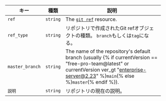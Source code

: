 | キー              | 種類       | 説明                                                                                                                                                                                            |
| --------------- | -------- | --------------------------------------------------------------------------------------------------------------------------------------------------------------------------------------------- |
| `ref`           | `string` | The [`git ref`](/v3/git/refs/#get-a-reference) resource.                                                                                                                                      |
| `ref_type`      | `string` | リポジトリで作成されたGit refオブジェクトの種類。 `branch`もしくは`tag`になる。                                                                                                                                            |
| `master_branch` | `string` | The name of the repository's default branch (usually {% if currentVersion == "free-pro-team@latest" or currentVersion ver_gt "enterprise-server@2.23" %}`main`{% else %}`master`{% endif %}). |
| `説明`            | `string` | リポジトリの現在の説明。                                                                                                                                                                                  |
